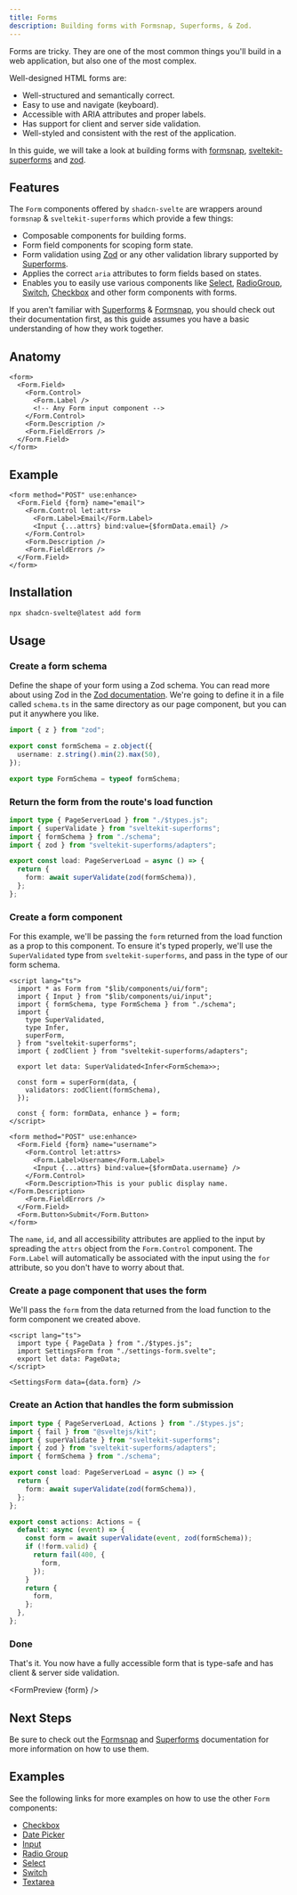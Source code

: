 ```yaml
---
title: Forms
description: Building forms with Formsnap, Superforms, & Zod.
---
```


<script>
 	import { Steps, ComponentPreview, FormPreview } from '$lib/components/docs';

	export let form;
</script>

Forms are tricky. They are one of the most common things you'll build in a web application, but also one of the most complex.

Well-designed HTML forms are:

- Well-structured and semantically correct.
- Easy to use and navigate (keyboard).
- Accessible with ARIA attributes and proper labels.
- Has support for client and server side validation.
- Well-styled and consistent with the rest of the application.

In this guide, we will take a look at building forms with [formsnap](https://formsnap.dev), [sveltekit-superforms](https://superforms.rocks) and [zod](https://zod.dev).

## Features

The `Form` components offered by `shadcn-svelte` are wrappers around `formsnap` & `sveltekit-superforms` which provide a few things:

- Composable components for building forms.
- Form field components for scoping form state.
- Form validation using [Zod](https://zod.dev) or any other validation library supported by [Superforms](https://superforms.rocks).
- Applies the correct `aria` attributes to form fields based on states.
- Enables you to easily use various components like [Select](/docs/components/select), [RadioGroup](/docs/components/radio-group), [Switch](/docs/components/switch), [Checkbox](/docs/components/checkbox) and other form components with forms.

If you aren't familiar with [Superforms](https://superforms.rocks) & [Formsnap](https://formsnap.dev), you should check out their documentation first, as this guide assumes you have a basic understanding of how they work together.

## Anatomy

```svelte
<form>
  <Form.Field>
    <Form.Control>
      <Form.Label />
      <!-- Any Form input component -->
    </Form.Control>
    <Form.Description />
    <Form.FieldErrors />
  </Form.Field>
</form>
```

## Example

```svelte
<form method="POST" use:enhance>
  <Form.Field {form} name="email">
    <Form.Control let:attrs>
      <Form.Label>Email</Form.Label>
      <Input {...attrs} bind:value={$formData.email} />
    </Form.Control>
    <Form.Description />
    <Form.FieldErrors />
  </Form.Field>
</form>
```

## Installation

```bash
npx shadcn-svelte@latest add form
```

## Usage

<Steps>

### Create a form schema

Define the shape of your form using a Zod schema. You can read more about using Zod in the [Zod documentation](https://zod.dev). We're going to define it in a file called `schema.ts` in the same directory as our page component, but you can put it anywhere you like.

```ts title="src/routes/settings/schema.ts" showLineNumbers
import { z } from "zod";

export const formSchema = z.object({
  username: z.string().min(2).max(50),
});

export type FormSchema = typeof formSchema;
```

### Return the form from the route's load function

```ts title="src/routes/settings/+page.server.ts" showLineNumbers
import type { PageServerLoad } from "./$types.js";
import { superValidate } from "sveltekit-superforms";
import { formSchema } from "./schema";
import { zod } from "sveltekit-superforms/adapters";

export const load: PageServerLoad = async () => {
  return {
    form: await superValidate(zod(formSchema)),
  };
};
```

### Create a form component

For this example, we'll be passing the `form` returned from the load function as a prop to this component. To ensure it's typed properly, we'll use the `SuperValidated` type from `sveltekit-superforms`, and pass in the type of our form schema.

```svelte title="src/routes/settings/settings-form.svelte" showLineNumbers
<script lang="ts">
  import * as Form from "$lib/components/ui/form";
  import { Input } from "$lib/components/ui/input";
  import { formSchema, type FormSchema } from "./schema";
  import {
    type SuperValidated,
    type Infer,
    superForm,
  } from "sveltekit-superforms";
  import { zodClient } from "sveltekit-superforms/adapters";

  export let data: SuperValidated<Infer<FormSchema>>;

  const form = superForm(data, {
    validators: zodClient(formSchema),
  });

  const { form: formData, enhance } = form;
</script>

<form method="POST" use:enhance>
  <Form.Field {form} name="username">
    <Form.Control let:attrs>
      <Form.Label>Username</Form.Label>
      <Input {...attrs} bind:value={$formData.username} />
    </Form.Control>
    <Form.Description>This is your public display name.</Form.Description>
    <Form.FieldErrors />
  </Form.Field>
  <Form.Button>Submit</Form.Button>
</form>
```

The `name`, `id`, and all accessibility attributes are applied to the input by spreading the `attrs` object from the `Form.Control` component. The `Form.Label` will automatically be associated with the input using the `for` attribute, so you don't have to worry about that.

### Create a page component that uses the form

We'll pass the `form` from the data returned from the load function to the form component we created above.

```svelte title="src/routes/settings/+page.svelte" showLineNumbers
<script lang="ts">
  import type { PageData } from "./$types.js";
  import SettingsForm from "./settings-form.svelte";
  export let data: PageData;
</script>

<SettingsForm data={data.form} />
```

### Create an Action that handles the form submission

```ts title="src/routes/settings/+page.server.ts" showLineNumbers {1-2,13-25}
import type { PageServerLoad, Actions } from "./$types.js";
import { fail } from "@sveltejs/kit";
import { superValidate } from "sveltekit-superforms";
import { zod } from "sveltekit-superforms/adapters";
import { formSchema } from "./schema";

export const load: PageServerLoad = async () => {
  return {
    form: await superValidate(zod(formSchema)),
  };
};

export const actions: Actions = {
  default: async (event) => {
    const form = await superValidate(event, zod(formSchema));
    if (!form.valid) {
      return fail(400, {
        form,
      });
    }
    return {
      form,
    };
  },
};
```

### Done

That's it. You now have a fully accessible form that is type-safe and has client & server side validation.

<FormPreview {form} />

</Steps>

## Next Steps

Be sure to check out the [Formsnap](https://formsnap.dev) and [Superforms](https://superforms.rocks) documentation for more information on how to use them.

## Examples

See the following links for more examples on how to use the other `Form` components:

- [Checkbox](/docs/components/checkbox#form)
- [Date Picker](/docs/components/date-picker#form)
- [Input](/docs/components/input#form)
- [Radio Group](/docs/components/radio-group#form)
- [Select](/docs/components/select#form)
- [Switch](/docs/components/switch#form)
- [Textarea](/docs/components/textarea#form)
